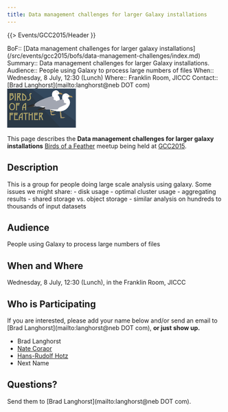 ```yaml
---
title: Data management challenges for larger Galaxy installations
---
```

{{> Events/GCC2015/Header }}




<div class='dictbox'>
 BoF:: [Data management challenges for larger galaxy installations](/src/events/gcc2015/bofs/data-management-challenges/index.md)
 Summary:: Data management challenges for larger Galaxy installations.
 Audience:: People using Galaxy to process large numbers of files
 When:: Wednesday, 8 July, 12:30 (Lunch)
 Where:: Franklin Room, JICCC
 Contact:: [Brad Langhorst](mailto:langhorst@neb DOT com)
</div>

<div class='left'><a href='/src/events/gcc2015/bofs/index.md'><img src="/src/images/logos/GCC2015BoFs300.png" alt="GCC2015 BoFs!" width="160" /></a></div>

This page describes the **Data management challenges for larger galaxy installations** [Birds of a Feather](/src/events/gcc2015/bofs/index.md) meetup being held at [GCC2015](http://gcc2015.tsl.ac.uk/).

## Description

This is a group for people doing large scale analysis using galaxy. Some issues we might share: - disk usage - optimal cluster usage - aggregating results - shared storage vs. object storage - similar analysis on hundreds to thousands of input datasets

## Audience

People using Galaxy to process large numbers of files

## When and Where

Wednesday, 8 July, 12:30 (Lunch), in the Franklin Room, JICCC

## Who is Participating

If you are interested, please add your name below and/or send an email to [Brad Langhorst](mailto:langhorst@neb DOT com), **or just show up.**

* Brad Langhorst
* [Nate Coraor](/src/people/nate/index.md)
* [Hans-Rudolf Hotz](/src/people/hansrudolf-hotz/index.md)
* Next Name

## Questions?

Send them to [Brad Langhorst](mailto:langhorst@neb DOT com).

